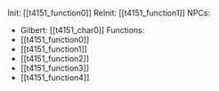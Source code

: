 Init: [[t4151_function0]]
ReInit: [[t4151_function1]]
NPCs:
- Gilbert: [[t4151_char0]]
Functions:
- [[t4151_function0]]
- [[t4151_function1]]
- [[t4151_function2]]
- [[t4151_function3]]
- [[t4151_function4]]
